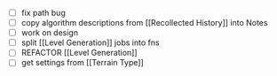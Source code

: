 - [ ] fix path bug
- [ ] copy algorithm descriptions from [[Recollected History]] into Notes
- [ ] work on design
- [ ] split [[Level Generation]] jobs into fns
- [ ] REFACTOR [[Level Generation]]
- [ ] get settings from [[Terrain Type]]